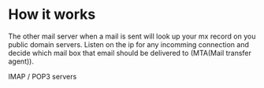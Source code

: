 # How it works

The other mail server when a mail is sent will look up your mx record
on you public domain servers. Listen on the ip for any incomming
connection and decide which mail box that email should be delivered
to (MTA(Mail transfer agent)).

IMAP / POP3 servers
